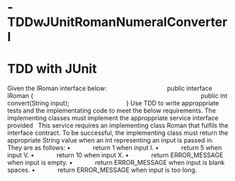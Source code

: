 # -TDDwJUnitRomanNumeralConverterI
 TDD with JUnit
========================
Given the IRoman interface below:
 
                                public interface IRoman {
                                                                                                public int convert(String input);
                                }
Use TDD to write approppriate tests and the implementating code to meet the below requirements.
The implementing classes must implement the approppriate service interface provided
 
This service requires an implementing class Roman that fulfils the interface contract.
To be successful, the implementing class must return the appropriate String value when an int representing an input is passed in.
They are as follows:
•             return 1 when input I.
•             return 5 when input V.
•             return 10 when input X.
•             return ERROR_MESSAGE when input is empty.
•             return ERROR_MESSAGE when input is blank spaces.
•             return ERROR_MESSAGE when input is too long.
